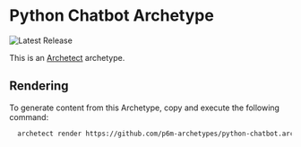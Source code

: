 # Python Chatbot Archetype

![Latest Release](https://img.shields.io/github/v/release/p6m-archetypes/python-chatbot.archetype?style=flat-square&label=Latest%20Release&color=blue)

This is an [Archetect](https://archetect.github.io/) archetype.

## Rendering

To generate content from this Archetype, copy and execute the following command:

```sh
  archetect render https://github.com/p6m-archetypes/python-chatbot.archetype.git#v1
```
